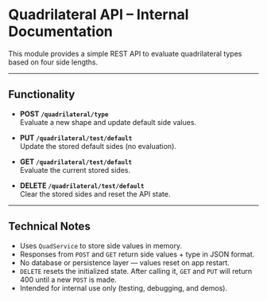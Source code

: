# Quadrilateral API – Internal Documentation

This module provides a simple REST API to evaluate quadrilateral types based on four side lengths.

---

## Functionality

- **POST `/quadrilateral/type`**  
  Evaluate a new shape and update default side values.

- **PUT `/quadrilateral/test/default`**  
  Update the stored default sides (no evaluation).

- **GET `/quadrilateral/test/default`**  
  Evaluate the current stored sides.

- **DELETE `/quadrilateral/test/default`**  
  Clear the stored sides and reset the API state.

---

## Technical Notes

- Uses `QuadService` to store side values in memory.
- Responses from `POST` and `GET` return side values + type in JSON format.
- No database or persistence layer — values reset on app restart.
- `DELETE` resets the initialized state. After calling it, `GET` and `PUT` will return 400 until a new `POST` is made.
- Intended for internal use only (testing, debugging, and demos).

